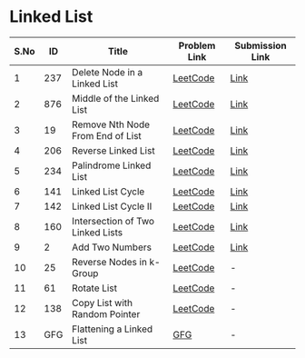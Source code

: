 # Linked List

| S.No | ID   | Title                            | Problem Link | Submission Link |
|------|------|----------------------------------|--------------|----------------|
| 1    | 237  | Delete Node in a Linked List     | [LeetCode](https://leetcode.com/problems/delete-node-in-a-linked-list/) | [Link](https://leetcode.com/submissions/detail/1708424845/) |
| 2    | 876  | Middle of the Linked List        | [LeetCode](https://leetcode.com/problems/middle-of-the-linked-list/) | [Link](https://leetcode.com/submissions/detail/1710118213/) |
| 3    | 19   | Remove Nth Node From End of List | [LeetCode](https://leetcode.com/problems/remove-nth-node-from-end-of-list/) | [Link](https://leetcode.com/submissions/detail/1712176426/) |
| 4    | 206  | Reverse Linked List              | [LeetCode](https://leetcode.com/problems/reverse-linked-list/) | [Link](https://leetcode.com/submissions/detail/1708446432/) |
| 5    | 234  | Palindrome Linked List           | [LeetCode](https://leetcode.com/problems/palindrome-linked-list/) | [Link](https://leetcode.com/submissions/detail/1784850774/) |
| 6    | 141  | Linked List Cycle                | [LeetCode](https://leetcode.com/problems/linked-list-cycle/) | [Link](https://leetcode.com/submissions/detail/1784861207/) |
| 7    | 142  | Linked List Cycle II             | [LeetCode](https://leetcode.com/problems/linked-list-cycle-ii/) | [Link](https://leetcode.com/submissions/detail/1710130392/) |
| 8    | 160  | Intersection of Two Linked Lists | [LeetCode](https://leetcode.com/problems/intersection-of-two-linked-lists/) | [Link](https://leetcode.com/submissions/detail/1784903379/) |
| 9    | 2    | Add Two Numbers                  | [LeetCode](https://leetcode.com/problems/add-two-numbers/) | [Link](https://leetcode.com/submissions/detail/1786333429/) |
| 10   | 25   | Reverse Nodes in k-Group         | [LeetCode](https://leetcode.com/problems/reverse-nodes-in-k-group/) | - |
| 11   | 61   | Rotate List                      | [LeetCode](https://leetcode.com/problems/rotate-list/) | - |
| 12   | 138  | Copy List with Random Pointer    | [LeetCode](https://leetcode.com/problems/copy-list-with-random-pointer/) | - |
| 13   | GFG  | Flattening a Linked List         | [GFG](https://practice.geeksforgeeks.org/problems/flattening-a-linked-list/1) | - |
